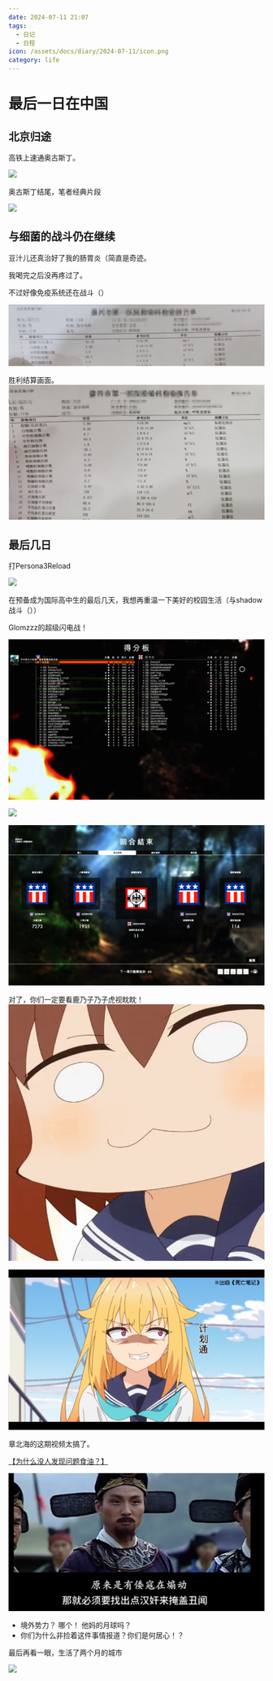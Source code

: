 ```yaml
---
date: 2024-07-11 21:07
tags:
  - 日记
  - 日程
icon: /assets/docs/diary/2024-07-11/icon.png
category: life
---
```

# 最后一日在中国

## 北京归途

高铁上速通奥古斯丁。

![](/assets/docs/diary/2024-07-11/a1.png)


奥古斯丁结尾，笔者经典片段

![](/assets/docs/diary/2024-07-11/a2.png)

## 与细菌的战斗仍在继续

豆汁儿还真治好了我的肠胃炎（简直是奇迹。

我喝完之后没再疼过了。

不过好像免疫系统还在战斗（）

![](/assets/docs/diary/2024-07-11/heal1.png)

胜利结算画面。
![](/assets/docs/diary/2024-07-11/heal2.png)

## 最后几日

打Persona3Reload

![](/assets/docs/diary/2024-07-11/p3.png)

在预备成为国际高中生的最后几天，我想再重温一下美好的校园生活（与shadow战斗（））

Glomzzz的超级闪电战！

![](/assets/docs/diary/2024-07-11/bf12.png)


![](/assets/docs/diary/2024-07-11/bf11.png)

![](/assets/docs/diary/2024-07-11/bf13.png)

对了，你们一定要看鹿乃子乃子虎视眈眈！
![](/assets/docs/diary/2024-07-11/shika.jpg)

![](/assets/docs/diary/2024-07-11/shika2.png)

章北海的这期视频太搞了。

[【为什么没人发现问题食油？】](https://www.bilibili.com/video/BV1vw4m1Y7QK/?share_source=copy_web&vd_source=7563b285a2dac7f9845f96784dec6e6e) 

![](/assets/docs/diary/2024-07-11/outside.png)
- 境外势力？ 哪个！ 他妈的月球吗？
- 你们为什么非捡着这件事情报道？你们是何居心！？

最后再看一眼，生活了两个月的城市

![](/assets/docs/diary/2024-07-11/bye.png)